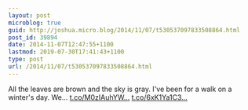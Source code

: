 ```yaml
---
layout: post
microblog: true
guid: http://joshua.micro.blog/2014/11/07/t530537097833508864.html
post_id: 39894
date: 2014-11-07T12:47:55+1100
lastmod: 2019-07-30T17:41:43+1100
type: post
url: /2014/11/07/t530537097833508864.html
---
```

All the leaves are brown and the sky is gray. I've been for a walk on a winter's day. We... [t.co/M0zIAuhYW...](http://t.co/M0zIAuhYWT) [t.co/6xK1Ya1C3...](http://t.co/6xK1Ya1C3F)
